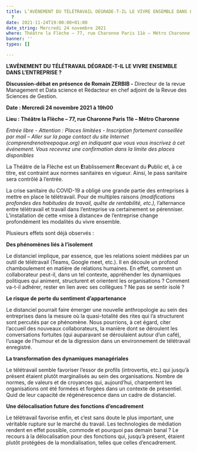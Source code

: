 ```yaml
---
title: L’AVÈNEMENT DU TÉLÉTRAVAIL DÉGRADE-T-IL LE VIVRE ENSEMBLE DANS L’ENTREPRISE
  ?
date: 2021-11-24T19:00:00+01:00
date_string: Mercredi 24 novembre 2021
where: Théâtre la Flèche – 77, rue Charonne Paris 11è – Métro Charonne
banner: ''
types: []

---
```

**L’AVÈNEMENT DU TÉLÉTRAVAIL DÉGRADE-T-IL LE VIVRE ENSEMBLE DANS L’ENTREPRISE ?**

**Discussion-débat en présence de Romain ZERBIB -** Directeur de la revue Management et Data science et Rédacteur en chef adjoint de la Revue des Sciences de Gestion.

**Date : Mercredi 24 novembre 2021 à 19h00**

**Lieu : Théâtre la Flèche – 77, rue Charonne Paris 11è – Métro Charonne**

_Entrée libre - Attention : Places limitées - Inscription fortement conseillée par mail – Aller sur la page contact du site Internet (comprendrenotreepoque.org) en indiquant que vous vous inscrivez à cet événement. Vous recevrez une confirmation dans la limite des places disponibles_

La Théâtre de la Flèche est un **E**tablissement **R**ecevant du **P**ublic et, à ce titre, est contraint aux normes sanitaires en vigueur. Ainsi, le pass sanitaire sera contrôlé à l’entrée.

La crise sanitaire du COVID-19 a obligé une grande partie des entreprises à mettre en place le télétravail. Pour de multiples raisons _(modifications profondes des habitudes de travail, quête de rentabilité, etc.),_ l’alternance entre télétravail et travail dans l’entreprise va certainement se pérenniser. L’installation de cette «mise à distance» de l’entreprise change profondément les modalités du vivre ensemble.

Plusieurs effets sont déjà observés :

**Des phénomènes liés à l’isolement**

Le distanciel implique, par essence, que les relations soient médiées par un outil de télétravail (Teams, Google meet, etc.). Il en découle un profond chamboulement en matière de relations humaines. En effet, comment un collaborateur peut-il, dans un tel contexte, appréhender les dynamiques politiques qui animent, structurent et orientent les organisations ? Comment va-t-il adhérer, rester en lien avec ses collègues ? Ne pas se sentir isolé ?

**Le risque de perte du sentiment d’appartenance**

Le distanciel pourrait faire émerger une nouvelle anthropologie au sein des entreprises dans la mesure où la quasi-totalité des rites qui l’a structurent sont percutés par ce phénomène. Nous pourrions, à cet égard, citer l’accueil des nouveaux collaborateurs, la manière dont se déroulent les conversations fortuites (qui auparavant se déroulaient autour d’un café), l’usage de l’humour et de la digression dans un environnement de télétravail enregistré.

**La transformation des dynamiques managériales**

Le télétravail semble favoriser l’essor de profils (introvertis, etc.) qui jusqu’à présent étaient plutôt marginalisés au sein des organisations. Nombre de normes, de valeurs et de croyances qui, aujourd’hui, charpentent les organisations ont été formées et forgées dans un contexte de présentiel. Quid de leur capacité de régénérescence dans un cadre de distanciel.

**Une délocalisation future des fonctions d’encadrement**

Le télétravail favorise enfin, et c’est sans doute le plus important, une véritable rupture sur le marché du travail. Les technologies de médiation rendent en effet possible, commode et pourquoi pas demain banal ? Le recours à la délocalisation pour des fonctions qui, jusqu’à présent, étaient plutôt protégées de la mondialisation, telles que celles d’encadrement.